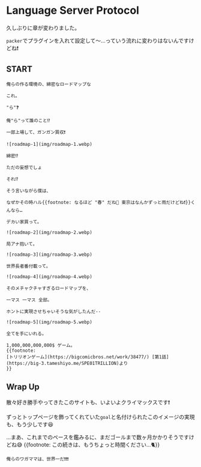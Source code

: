 # Language Server Protocol

久しぶりに章が変わりました。

`packer`でプラグインを入れて設定して〜...っていう流れに変わりはないんですけどね❗

## START

```admonish success title=""
俺らの作る環境の、綿密なロードマップな

これ。
```

```admonish note title=""
"ら"❓

俺"ら"って誰のこと⁉️
```

```admonish success title=""
一部上場して、ガンガン買収❗

![roadmap-1](img/roadmap-1.webp)
```

```admonish note title=""
綿密⁉️

ただの妄想でしょ

それ⁉️
```

```admonish quote title=""
そう言いながら僕は、

なぜかその時ハル{{footnote: なるほど "春" だね🌸 東京はなんかずっと雨だけどね❗}}くんなら…
```

```admonish success title=""
デカい家買って。

![roadmap-2](img/roadmap-2.webp)
```

```admonish success title=""
局アナ抱いて。

![roadmap-3](img/roadmap-3.webp)
```

```admonish success title=""
世界長者番付載って。

![roadmap-4](img/roadmap-4.webp)
```

```admonish quote title=""
そのメチャクチャすぎるロードマップを、

一マス 一マス 全部。

ホントに実現させちゃいそうな気がしたんだ--
```

```admonish success title=""
![roadmap-5](img/roadmap-5.webp)

全てを手にいれる。

1,000,000,000,000$ ゲーム。
{{footnote:
[トリリオンゲーム](https://bigcomicbros.net/work/38477/) [第1話](https://big-3.tameshiyo.me/SPE01TRILLION)より
}}
```

## Wrap Up

散々好き勝手やってきたこのサイトも、いよいよクライマックスです❗

ずっとトップページを飾ってくれていた`goal`と名付けられたこのイメージの実現も、もう少しです😆

...まあ、これまでのペースを鑑みるに、まだゴールまで数ヶ月かかりそうですけどね😅
{{footnote: この続きは、もうちょっと時間ください...🐈}}

```admonish success title="Assemble"
俺らのワガママは、世界一だ❗❗❗
```
